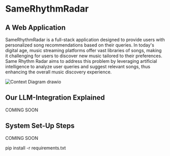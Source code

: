 # SameRhythmRadar

## A Web Application

SameRhythmRadar is a full-stack application designed to provide users with personalized song recommendations based on their queries. In today's digital age, music streaming platforms offer vast libraries of songs, making it challenging for users to discover new music tailored to their preferences. Same Rhythm Radar aims to address this problem by leveraging artificial intelligence to analyze user queries and suggest relevant songs, thus enhancing the overall music discovery experience.

![Context Diagram drawio](https://github.com/BerkleySitterson/ITSC4155_MDSp24_Group2/assets/57911814/a917a584-0e6c-4bc4-8cfb-6b01c3cf7f0a)

## Our LLM-Integration Explained

COMING SOON

## System Set-Up Steps

COMING SOON

pip install -r requirements.txt
